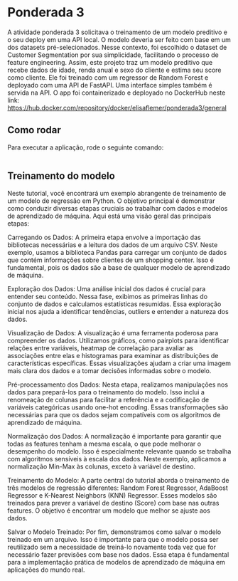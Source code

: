# Ponderada 3

A atividade ponderada 3 solicitava o treinamento de um modelo preditivo e o seu deploy em uma API local. O modelo deveria ser feito com base em um dos datasets pré-selecionados. Nesse contexto, foi escolhido o dataset de Customer Segmentation por sua simplicidade, facilitando o processo de feature engineering. Assim, este projeto traz um modelo preditivo que recebe dados de idade, renda anual e sexo do cliente e estima seu score como cliente. Ele foi treinado com um regressor de Random Forest e deployado com uma API de FastAPI. Uma interface simples também é servida na API. O app foi containerizado e deployado no DockerHub neste link: https://hub.docker.com/repository/docker/elisaflemer/ponderada3/general

## Como rodar
Para executar a aplicação, rode o seguinte comando:

```

```

## Treinamento do modelo

Neste tutorial, você encontrará um exemplo abrangente de treinamento de um modelo de regressão em Python. O objetivo principal é demonstrar como conduzir diversas etapas cruciais ao trabalhar com dados e modelos de aprendizado de máquina. Aqui está uma visão geral das principais etapas:

Carregando os Dados:
A primeira etapa envolve a importação das bibliotecas necessárias e a leitura dos dados de um arquivo CSV. Neste exemplo, usamos a biblioteca Pandas para carregar um conjunto de dados que contém informações sobre clientes de um shopping center. Isso é fundamental, pois os dados são a base de qualquer modelo de aprendizado de máquina.

Exploração dos Dados:
Uma análise inicial dos dados é crucial para entender seu conteúdo. Nessa fase, exibimos as primeiras linhas do conjunto de dados e calculamos estatísticas resumidas. Essa exploração inicial nos ajuda a identificar tendências, outliers e entender a natureza dos dados.

Visualização de Dados:
A visualização é uma ferramenta poderosa para compreender os dados. Utilizamos gráficos, como pairplots para identificar relações entre variáveis, heatmap de correlação para avaliar as associações entre elas e histogramas para examinar as distribuições de características específicas. Essas visualizações ajudam a criar uma imagem mais clara dos dados e a tomar decisões informadas sobre o modelo.

Pré-processamento dos Dados:
Nesta etapa, realizamos manipulações nos dados para prepará-los para o treinamento do modelo. Isso inclui a renomeação de colunas para facilitar a referência e a codificação de variáveis categóricas usando one-hot encoding. Essas transformações são necessárias para que os dados sejam compatíveis com os algoritmos de aprendizado de máquina.

Normalização dos Dados:
A normalização é importante para garantir que todas as features tenham a mesma escala, o que pode melhorar o desempenho do modelo. Isso é especialmente relevante quando se trabalha com algoritmos sensíveis à escala dos dados. Neste exemplo, aplicamos a normalização Min-Max às colunas, exceto à variável de destino.

Treinamento do Modelo:
A parte central do tutorial aborda o treinamento de três modelos de regressão diferentes: Random Forest Regressor, AdaBoost Regressor e K-Nearest Neighbors (KNN) Regressor. Esses modelos são treinados para prever a variável de destino (Score) com base nas outras features. O objetivo é encontrar um modelo que melhor se ajuste aos dados.

Salvar o Modelo Treinado:
Por fim, demonstramos como salvar o modelo treinado em um arquivo. Isso é importante para que o modelo possa ser reutilizado sem a necessidade de treiná-lo novamente toda vez que for necessário fazer previsões com base nos dados. Essa etapa é fundamental para a implementação prática de modelos de aprendizado de máquina em aplicações do mundo real.